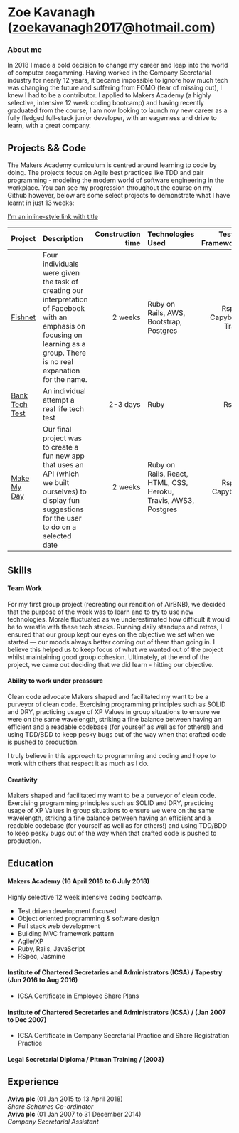 # Zoe Kavanagh (zoekavanagh2017@hotmail.com)

### About me

In 2018 I made a bold decision to change my career and leap into the world of computer progamming.  Having worked in the Company Secretarial industry for nearly 12 years, it became impossible to ignore how much tech was changing the future and suffering from FOMO (fear of missing out), I knew I had to be a contributor.  I applied to Makers Academy (a highly selective, intensive 12 week coding bootcamp) and having recently graduated from the course, I am now looking to launch my new career as a fully fledged full-stack junior developer, with an eagerness and drive to learn, with a great company.

## Projects && Code

The Makers Academy curriculum is centred around learning to code by doing. The projects focus on Agile best practices like TDD and pair programming - modeling the modern world of software engineering in the workplace.  You can see my progression throughout the course on my Github however, below are some select projects to demonstrate what I have learnt in just 13 weeks:

[I'm an inline-style link with title](https://www.google.com "Google's Homepage")

| Project      | Description | Construction time | Technologies Used | Testing Frameworks |
| :---         |     :---    |              ---: |:---               |               ---: |
| [Fishnet](https://github.com/ZoeKavanagh/fishnet "Fishnet Repo")    | Four individuals were given the task of creating our interpretation of Facebook with an emphasis on focusing on learning as a group. There is no real expanation for the name.   | 2 weeks   | Ruby on Rails, AWS, Bootstrap, Postgres | Rspec, Capybara, Travis |
| [Bank Tech Test](https://github.com/ZoeKavanagh/bank_tech_test "Bank Tech Test Repo")    | An individual attempt a real life tech test   | 2-3 days  | Ruby | Rspec |
| [Make My Day](https://polar-beach-63507.herokuapp.com "Make My Day Deployed")     | Our final project was to create a fun new app that uses an API (which we built ourselves) to display fun suggestions for the user to do on a selected date | 2 weeks | Ruby on Rails, React, HTML, CSS, Heroku, Travis, AWS3, Postgres | Rspec, Capybara |

## Skills

#### Team Work

For my first group project (recreating our rendition of AirBNB), we decided that the purpose of the week was to learn and to try to use new technologies. Morale fluctuated as we underestimated how difficult it would be to wrestle with these tech stacks. Running daily standups and retros, I ensured that our group kept our eyes on the objective we set when we started — our moods always better coming out of them than going in. I believe this helped us to keep focus of what we wanted out of the project whilst maintaining good group cohesion. Ultimately, at the end of the project, we came out deciding that we did learn - hitting our objective.

#### Ability to work under preassure 

Clean code advocate
Makers shaped and facilitated my want to be a purveyor of clean code. Exercising programming principles such as SOLID and DRY, practicing usage of XP Values in group situations to ensure we were on the same wavelength, striking a fine balance between having an efficient and a readable codebase (for yourself as well as for others!) and using TDD/BDD to keep pesky bugs out of the way when that crafted code is pushed to production.

I truly believe in this approach to programming and coding and hope to work with others that respect it as much as I do.

#### Creativity

Makers shaped and facilitated my want to be a purveyor of clean code. Exercising programming principles such as SOLID and DRY, practicing usage of XP Values in group situations to ensure we were on the same wavelength, striking a fine balance between having an efficient and a readable codebase (for yourself as well as for others!) and using TDD/BDD to keep pesky bugs out of the way when that crafted code is pushed to production.

## Education

#### Makers Academy (16 April 2018 to 6 July 2018)

Highly selective 12 week intensive coding bootcamp.

 - Test driven development focused
 - Object oriented programming & software design
 - Full stack web development
 - Building MVC framework pattern
 - Agile/XP
 - Ruby, Rails, JavaScript
 - RSpec, Jasmine

#### Institute of Chartered Secretaries and Administrators (ICSA) / Tapestry (Jun 2016 to Aug 2016)

- ICSA Certificate in Employee Share Plans

#### Institute of Chartered Secretaries and Administrators (ICSA) / (Jan 2007 to Dec 2007)

- ICSA Certificate in Company Secretarial Practice and Share Registration Practice

#### Legal Secretarial Diploma / Pitman Training / (2003)

## Experience

**Aviva plc** (01 Jan 2015 to 13 April 2018)    
*Share Schemes Co-ordinator*  
**Aviva plc** (01 Jan 2007 to 31 December 2014)   
*Company Secretarial Assistant*  
